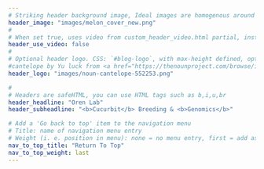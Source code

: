 ```yaml
---
# Striking header background image, Ideal images are homogenous around the centre and contrasting to the text. Non-ideal images can use `title_guard`
header_image: "images/melon_cover_new.png"
#
# When set true, uses video from custom_header_video.html partial, instead of header_image
header_use_video: false
#
# Optional header logo. CSS: `#blog-logo`, with max-height defined, optimize to prevent scaling
#cantelope by Yu luck from <a href="https://thenounproject.com/browse/icons/term/cantelope/" target="_blank" title="cantelope Icons">Noun Project</a> (CC BY 3.0)
header_logo: "images/noun-cantelope-552253.png"

#
# Headers are safeHTML, you can use HTML tags such as b,i,u,br
header_headline: "Oren Lab"
header_subheadline: "<b>Cucurbit</b> Breeding & <b>Genomics</b>"

# Add a 'Go back to top' item to the navigation menu
# Title: name of navigation menu entry
# Weight (i. e. position in menu): none = no menu entry, first = add as first entry, last = ad as last entry
nav_to_top_title: "Return To Top"
nav_to_top_weight: last
---
```

